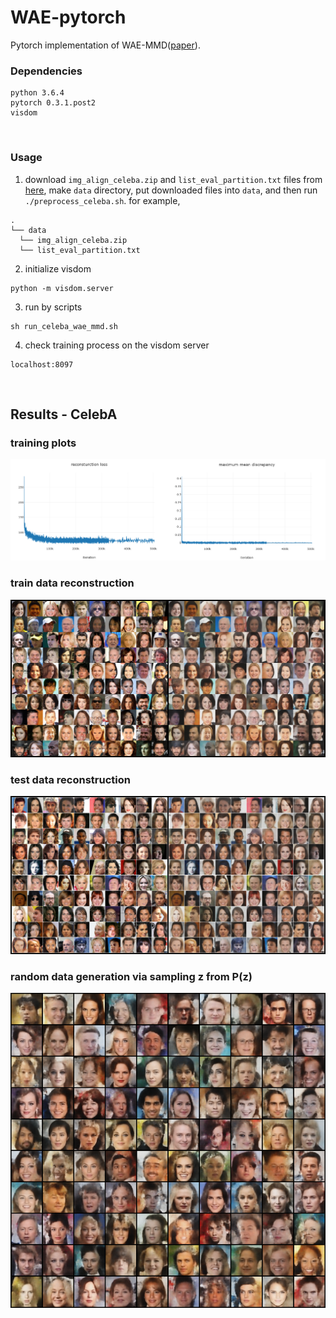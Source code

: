 # WAE-pytorch
Pytorch implementation of WAE-MMD([paper]).

### Dependencies
```
python 3.6.4
pytorch 0.3.1.post2
visdom
```
<br>

### Usage
1. download ```img_align_celeba.zip``` and ```list_eval_partition.txt``` files from [here], make ```data``` directory, put downloaded files into ```data```, and then run ```./preprocess_celeba.sh```. for example,
```
.
└── data
  └── img_align_celeba.zip
  └── list_eval_partition.txt
```
2. initialize visdom
```
python -m visdom.server
```
3. run by scripts
```
sh run_celeba_wae_mmd.sh
```
4. check training process on the visdom server
```
localhost:8097
```
<br>

## Results - CelebA
### training plots
![curves](misc/curves.png)
### train data reconstruction
![train_recon](misc/train_reconstruction.jpg)
### test data reconstruction
![test_recon](misc/test_reconstruction.jpg)
### random data generation via sampling z from P(z)
<p align="center">
<img src=misc/random_sample.jpg>
</p>

[here]: http://mmlab.ie.cuhk.edu.hk/projects/CelebA.html
[paper]: https://arxiv.org/abs/1711.01558
